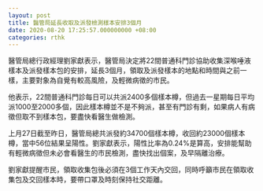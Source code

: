 ```yaml
---
layout: post
title: 醫管局延長收取及派發檢測樣本安排3個月
date: 2020-08-20 17:25:57.000000000 +08:00
categories: rthk
---
```


醫管局總行政經理劉家獻表示，醫管局決定將22間普通科門診協助收集深喉唾液樣本及派發樣本包的安排，延長3個月，領取及派發樣本的地點和時間與之前一樣，主要對象為自覺有較高風險，及輕微病徵的市民。

他表示，22間普通科門診每日可以共派2400多個樣本樽，但過去一星期每日平均派1000至2000多個，因此樣本樽並不是不夠派，甚至有門診有剩，如果病人有病徵但取不到樣本包，要盡快看醫生做檢測。

上月27日截至昨日，醫管局總共派發約34700個樣本樽，收回約23000個樣本樽，當中56位結果呈陽性。劉家獻表示，陽性比率為0.24%是算高，安排能幫助有輕微病徵但未必會看醫生的市民檢測，盡快找出個案，及早隔離治療。

劉家獻提醒市民，領取收集包後必須在3個工作天內交回，同時呼籲市民在領取收集包及交回樣本時，要帶口罩及時刻保持社交距離。
